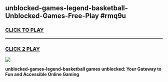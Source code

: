 
## unblocked-games-legend-basketball-Unblocked-Games-Free-Play #rmq9u
<h3>
<a href="https://us.freeplayer.one?title=unblocked-games-legend-basketball&ref=9M">CLICK TO PLAY</a></h3>
<hr>

<h3>
<a href="https://us.freeplayer.one?title=unblocked-games-legend-basketball&ref=9M">CLICK 2 PLAY</a>
  
</h3>

<a href="https://us.freeplayer.one?title=unblocked-games-legend-basketball&ref=9M"><img src="https://clearcache.store/games.png"></a>


**unblocked-games-legend-basketball games unblocked: Your Gateway to Fun and Accessible Online Gaming**

